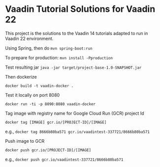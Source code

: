 # Vaadin Tutorial Solutions for Vaadin 22

This project is the solutions to the Vaadin 14 tutorials adapted to run in Vaadin 22 environment.

Using Spring, then do `mvn spring-boot:run`

To prepare for production:
`mvn install -Pproduction`

Test resulting jar
`java -jar target/project-base-1.0-SNAPSHOT.jar`

Then dockerize

`docker build -t vaadin-docker .`

Test it locally on port 8080

`docker run -ti -p 8090:8080 vaadin-docker`

Tag image with registry name for Google Cloud Run (GCR) project Id

`docker tag [IMAGE] gcr.io/[PROJECT-ID]/[IMAGE]`

e.g.,  `docker tag 8666b80ba571 gcr.io/vaadintest-337721/8666b80ba571`

Push image to GCR

`docker push gcr.io/[PROJECT-ID]/[IMAGE]`

e.g., `docker push gcr.io/vaadintest-337721/8666b80ba571`

